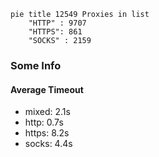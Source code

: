 
```mermaid
pie title 12549 Proxies in list
    "HTTP" : 9707
    "HTTPS": 861
    "SOCKS" : 2159
```

### Some Info
#### Average Timeout

- mixed: 2.1s
- http: 0.7s
- https: 8.2s
- socks: 4.4s